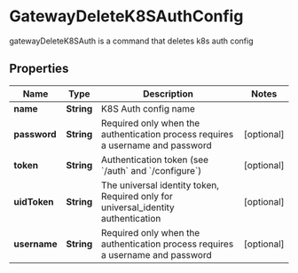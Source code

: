 

# GatewayDeleteK8SAuthConfig

gatewayDeleteK8SAuth is a command that deletes k8s auth config
## Properties

Name | Type | Description | Notes
------------ | ------------- | ------------- | -------------
**name** | **String** | K8S Auth config name | 
**password** | **String** | Required only when the authentication process requires a username and password |  [optional]
**token** | **String** | Authentication token (see &#x60;/auth&#x60; and &#x60;/configure&#x60;) |  [optional]
**uidToken** | **String** | The universal identity token, Required only for universal_identity authentication |  [optional]
**username** | **String** | Required only when the authentication process requires a username and password |  [optional]



